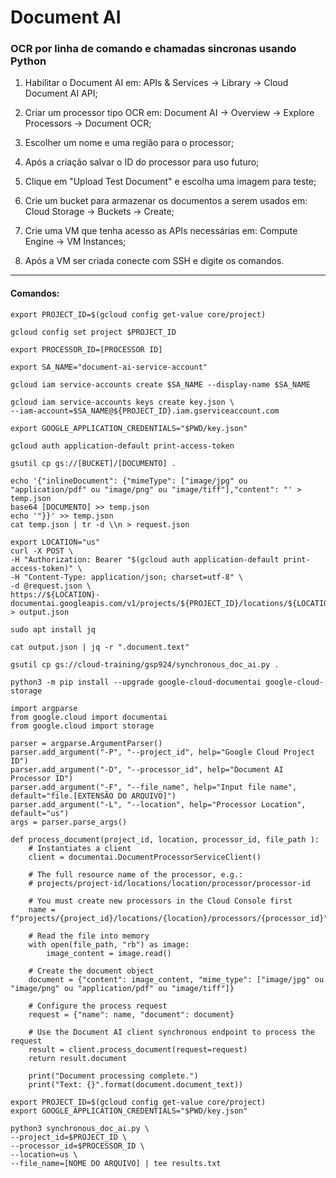 
# Document AI


### OCR por linha de comando e chamadas sincronas usando Python
1. Habilitar o Document AI em: APIs & Services -> Library -> Cloud Document AI API;  <br>

2. Criar um processor tipo OCR em: Document AI -> Overview -> Explore Processors -> Document OCR;  <br>

3. Escolher um nome e uma região para o processor;  <br>

4. Após a criação salvar o ID do processor para uso futuro;  <br>

5. Clique em "Upload Test Document" e escolha uma imagem para teste;  <br>

6. Crie um bucket para armazenar os documentos a serem usados em: Cloud Storage -> Buckets -> Create;

7. Crie uma VM que tenha acesso as APIs necessárias em: Compute Engine -> VM Instances;  <br>

8. Após a VM ser criada conecte com SSH e digite os comandos.  <br>
_____

#### Comandos:

~~~
export PROJECT_ID=$(gcloud config get-value core/project)

gcloud config set project $PROJECT_ID

export PROCESSOR_ID=[PROCESSOR ID]

export SA_NAME="document-ai-service-account"

gcloud iam service-accounts create $SA_NAME --display-name $SA_NAME

gcloud iam service-accounts keys create key.json \
--iam-account=$SA_NAME@${PROJECT_ID}.iam.gserviceaccount.com

export GOOGLE_APPLICATION_CREDENTIALS="$PWD/key.json"

gcloud auth application-default print-access-token

gsutil cp gs://[BUCKET]/[DOCUMENTO] .

echo '{"inlineDocument": {"mimeType": ["image/jpg" ou "application/pdf" ou "image/png" ou "image/tiff"],"content": "' > temp.json
base64 [DOCUMENTO] >> temp.json
echo '"}}' >> temp.json
cat temp.json | tr -d \\n > request.json

export LOCATION="us"
curl -X POST \
-H "Authorization: Bearer "$(gcloud auth application-default print-access-token)" \
-H "Content-Type: application/json; charset=utf-8" \
-d @request.json \
https://${LOCATION}-documentai.googleapis.com/v1/projects/${PROJECT_ID}/locations/${LOCATION}/processors/${PROCESSOR_ID}:process > output.json

sudo apt install jq

cat output.json | jq -r ".document.text"

gsutil cp gs://cloud-training/gsp924/synchronous_doc_ai.py .

python3 -m pip install --upgrade google-cloud-documentai google-cloud-storage

import argparse
from google.cloud import documentai
from google.cloud import storage

parser = argparse.ArgumentParser()
parser.add_argument("-P", "--project_id", help="Google Cloud Project ID")
parser.add_argument("-D", "--processor_id", help="Document AI Processor ID")
parser.add_argument("-F", "--file_name", help="Input file name", default="file.[EXTENSÃO DO ARQUIVO]")
parser.add_argument("-L", "--location", help="Processor Location", default="us")
args = parser.parse_args()

def process_document(project_id, location, processor_id, file_path ):
    # Instantiates a client
    client = documentai.DocumentProcessorServiceClient()
	
    # The full resource name of the processor, e.g.:
    # projects/project-id/locations/location/processor/processor-id
	
    # You must create new processors in the Cloud Console first
    name = f"projects/{project_id}/locations/{location}/processors/{processor_id}"
	
    # Read the file into memory
    with open(file_path, "rb") as image:
        image_content = image.read()
		
    # Create the document object 
    document = {"content": image_content, "mime_type": ["image/jpg" ou "image/png" ou "application/pdf" ou "image/tiff"]}
	
    # Configure the process request
    request = {"name": name, "document": document}
	
    # Use the Document AI client synchronous endpoint to process the request
    result = client.process_document(request=request)
    return result.document
	
	print("Document processing complete.")
	print("Text: {}".format(document.document_text))
			
export PROJECT_ID=$(gcloud config get-value core/project)
export GOOGLE_APPLICATION_CREDENTIALS="$PWD/key.json"

python3 synchronous_doc_ai.py \
--project_id=$PROJECT_ID \
--processor_id=$PROCESSOR_ID \
--location=us \
--file_name=[NOME DO ARQUIVO] | tee results.txt
~~~
